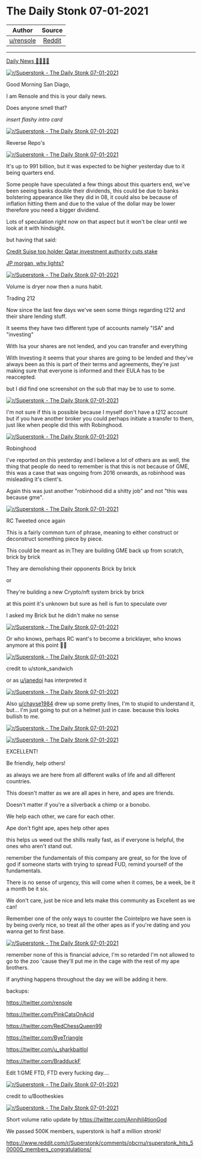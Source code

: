 The Daily Stonk 07-01-2021
==========================

| Author       | Source       | 
| :-------------: |:-------------:|
|  [u/rensole](https://www.reddit.com/user/rensole/) | [Reddit](https://www.reddit.com/r/Superstonk/comments/obiamf/the_daily_stonk_07012021/) | 

---

[Daily News 🦍💎🙌🚀](https://www.reddit.com/r/Superstonk/search?q=flair_name%3A%22Daily%20News%20%F0%9F%A6%8D%F0%9F%92%8E%F0%9F%99%8C%F0%9F%9A%80%22&restrict_sr=1)

[![r/Superstonk - The Daily Stonk 07-01-2021](https://preview.redd.it/7oyu45xthk871.png?width=1600&format=png&auto=webp&s=fd641e9560b206ff57114c3e4e39310f93932998)](https://preview.redd.it/7oyu45xthk871.png?width=1600&format=png&auto=webp&s=fd641e9560b206ff57114c3e4e39310f93932998)

Good Morning San Diago,

I am Rensole and this is your daily news.

Does anyone smell that?

*insert flashy intro card*

[![r/Superstonk - The Daily Stonk 07-01-2021](https://preview.redd.it/udumsijvhk871.png?width=680&format=png&auto=webp&s=c2ef607778c36a265f1ba9dea338cab15c52eaac)](https://preview.redd.it/udumsijvhk871.png?width=680&format=png&auto=webp&s=c2ef607778c36a265f1ba9dea338cab15c52eaac)

Reverse Repo's

[![r/Superstonk - The Daily Stonk 07-01-2021](https://preview.redd.it/s8t7mtzxhk871.png?width=960&format=png&auto=webp&s=572896f20fbf7c7fbc12c882afb18b5f6a04118f)](https://preview.redd.it/s8t7mtzxhk871.png?width=960&format=png&auto=webp&s=572896f20fbf7c7fbc12c882afb18b5f6a04118f)

It's up to 991 billion, but it was expected to be higher yesterday due to it being quarters end.

Some people have speculated a few things about this quarters end, we've been seeing banks double their dividends, this could be due to banks bolstering appearance like they did in 08, it could also be because of inflation hitting them and due to the value of the dollar may be lower therefore you need a bigger dividend.

Lots of speculation right now on that aspect but it won't be clear until we look at it with hindsight.

but having that said:

[Credit Suise top holder Qatar investment authority cuts stake](https://www.bloomberg.com/news/articles/2021-06-30/credit-suisse-top-holder-qatar-investment-authority-cuts-stake?utm_campaign=socialflow-organic&utm_content=business&utm_source=twitter&cmpid=socialflow-twitter-business&utm_medium=social)

[JP morgan, why lights?](https://www.reddit.com/r/Superstonk/comments/oauenv/found_out_why_the_lights_are_on_at_jp_morgan_in/)

[![r/Superstonk - The Daily Stonk 07-01-2021](https://preview.redd.it/7x6qgo6mmk871.png?width=640&format=png&auto=webp&s=0686dbaed2dcaf8f398f87871fc0d55b6ded35e9)](https://preview.redd.it/7x6qgo6mmk871.png?width=640&format=png&auto=webp&s=0686dbaed2dcaf8f398f87871fc0d55b6ded35e9)

Volume is dryer now then a nuns habit.

Trading 212

Now since the last few days we've seen some things regarding t212 and their share lending stuff.

It seems they have two different type of accounts namely "ISA" and "investing"

With Isa your shares are not lended, and you can transfer and everything

With Investing it seems that your shares are going to be lended and they've always been as this is part of their terms and agreements, they're just making sure that everyone is informed and their EULA has to be reaccepted.

but I did find one screenshot on the sub that may be to use to some.

[![r/Superstonk - The Daily Stonk 07-01-2021](https://preview.redd.it/fx9cb1u8kk871.png?width=640&format=png&auto=webp&s=f166418a988dbbc116a5bc5b1f7346921e34fa09)](https://preview.redd.it/fx9cb1u8kk871.png?width=640&format=png&auto=webp&s=f166418a988dbbc116a5bc5b1f7346921e34fa09)

I'm not sure if this is possible because I myself don't have a t212 account but if you have another broker you could perhaps initiate a transfer to them, just like when people did this with Robinghood.

[![r/Superstonk - The Daily Stonk 07-01-2021](https://preview.redd.it/yy79oqdokk871.png?width=960&format=png&auto=webp&s=4117e4e772287c87c7fd811cd1562e07282a15dc)](https://preview.redd.it/yy79oqdokk871.png?width=960&format=png&auto=webp&s=4117e4e772287c87c7fd811cd1562e07282a15dc)

Robinghood

I've reported on this yesterday and I believe a lot of others are as well, the thing that people do need to remember is that this is not because of GME, this was a case that was ongoing from 2016 onwards, as robinhood was misleading it's client's.

Again this was just another "robinhood did a shitty job" and not "this was because gme".

[![r/Superstonk - The Daily Stonk 07-01-2021](https://preview.redd.it/j3zqhbhulk871.png?width=451&format=png&auto=webp&s=6591081c99ed315b56a104b61ff4af6b1ee25e23)](https://preview.redd.it/j3zqhbhulk871.png?width=451&format=png&auto=webp&s=6591081c99ed315b56a104b61ff4af6b1ee25e23)

RC Tweeted once again

This is a fairly common turn of phrase, meaning to either construct or deconstruct something piece by piece.

This could be meant as in:They are building GME back up from scratch, brick by brick

They are demolishing their opponents Brick by brick

or

They're building a new Crypto/nft system brick by brick

at this point it's unknown but sure as hell is fun to speculate over

I asked my Brick but he didn't make no sense

[![r/Superstonk - The Daily Stonk 07-01-2021](https://preview.redd.it/6wcglu8bmk871.png?width=512&format=png&auto=webp&s=d2f90b94aa27e764116db10335fc25271868e0b4)](https://preview.redd.it/6wcglu8bmk871.png?width=512&format=png&auto=webp&s=d2f90b94aa27e764116db10335fc25271868e0b4)

Or who knows, perhaps RC want's to become a bricklayer, who knows anymore at this point 🤷‍♂️

[![r/Superstonk - The Daily Stonk 07-01-2021](https://preview.redd.it/qxirr1mgmk871.png?width=577&format=png&auto=webp&s=d83399bb9e8bda8ad03e6ac945c746602b98360d)](https://preview.redd.it/qxirr1mgmk871.png?width=577&format=png&auto=webp&s=d83399bb9e8bda8ad03e6ac945c746602b98360d)

credit to u/stonk_sandwich

or as [u/janedoi](https://www.reddit.com/u/janedoi/) has interpreted it

[![r/Superstonk - The Daily Stonk 07-01-2021](https://preview.redd.it/enfyrf8hnk871.png?width=960&format=png&auto=webp&s=fa6edff91fa31b6d8d7530ecf246cd9590a3f518)](https://preview.redd.it/enfyrf8hnk871.png?width=960&format=png&auto=webp&s=fa6edff91fa31b6d8d7530ecf246cd9590a3f518)

Also [u/chayse1984](https://www.reddit.com/u/chayse1984/) drew up some pretty lines, I'm to stupid to understand it, but... I'm just going to put on a helmet just in case. because this looks bullish to me.

[![r/Superstonk - The Daily Stonk 07-01-2021](https://preview.redd.it/07iugyz4nk871.png?width=640&format=png&auto=webp&s=3cadbc93d3bef14b06687bd5abf4a0c2171540dd)](https://preview.redd.it/07iugyz4nk871.png?width=640&format=png&auto=webp&s=3cadbc93d3bef14b06687bd5abf4a0c2171540dd)

[![r/Superstonk - The Daily Stonk 07-01-2021](https://preview.redd.it/0q2g1bujnk871.png?width=554&format=png&auto=webp&s=5e47b4e9bb2a7f9dfeea7ccd01c698201a0e6af9)](https://preview.redd.it/0q2g1bujnk871.png?width=554&format=png&auto=webp&s=5e47b4e9bb2a7f9dfeea7ccd01c698201a0e6af9)

EXCELLENT!

Be friendly, help others!

as always we are here from all different walks of life and all different countries.

This doesn't matter as we are all apes in here, and apes are friends.

Doesn't matter if you're a silverback a chimp or a bonobo.

We help each other, we care for each other.

Ape don't fight ape, apes help other apes

this helps us weed out the shills really fast, as if everyone is helpful, the ones who aren't stand out.

remember the fundamentals of this company are great, so for the love of god if someone starts with trying to spread FUD, remind yourself of the fundamentals.

There is no sense of urgency, this will come when it comes, be a week, be it a month be it six.

We don't care, just be nice and lets make this community as Excellent as we can!

Remember one of the only ways to counter the Cointelpro we have seen is by being overly nice, so treat all the other apes as if you're dating and you wanna get to first base.

[![r/Superstonk - The Daily Stonk 07-01-2021](https://preview.redd.it/s1ab8rzlnk871.png?width=400&format=png&auto=webp&s=33851ee3f45eab614827102b8565dd5fd1a64344)](https://preview.redd.it/s1ab8rzlnk871.png?width=400&format=png&auto=webp&s=33851ee3f45eab614827102b8565dd5fd1a64344)

remember none of this is financial advice, I'm so retarded I'm not allowed to go to the zoo 'cause they'll put me in the cage with the rest of my ape brothers.

If anything happens throughout the day we will be adding it here.

backups:

<https://twitter.com/rensole>

<https://twitter.com/PinkCatsOnAcid>

<https://twitter.com/RedChessQueen99>

<https://twitter.com/ByeTriangle>

<https://twitter.com/u_sharkbaitlol>

<https://twitter.com/BradduckF>

Edit 1:GME FTD, FTD every fucking day....

[![r/Superstonk - The Daily Stonk 07-01-2021](https://preview.redd.it/aotcb8hx2l871.png?width=1920&format=png&auto=webp&s=185da8f393868b4ce7239096341126c99f0d2233)](https://preview.redd.it/aotcb8hx2l871.png?width=1920&format=png&auto=webp&s=185da8f393868b4ce7239096341126c99f0d2233)

credit to u/Bootheskies

[![r/Superstonk - The Daily Stonk 07-01-2021](https://preview.redd.it/73qow8673l871.png?width=4096&format=png&auto=webp&s=3d07f43830438cfb92acc829d5d7beb221f3384c)](https://preview.redd.it/73qow8673l871.png?width=4096&format=png&auto=webp&s=3d07f43830438cfb92acc829d5d7beb221f3384c)

Short volume ratio update by <https://twitter.com/Annihil4tionGod>

We passed 500K members, superstonk is half a million stronk!

<https://www.reddit.com/r/Superstonk/comments/obcrru/rsuperstonk_hits_500000_members_congratulations/>
